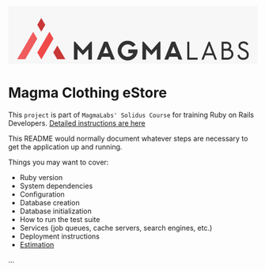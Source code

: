![BrightCoders Logo](img/logo-ml.png)

# Magma Clothing eStore

This `project` is part of `MagmaLabs' Solidus Course` for training Ruby on Rails Developers. [Detailed instructions are here](/instructions)

This README would normally document whatever steps are necessary to get the application up and running.

Things you may want to cover:

- Ruby version
- System dependencies
- Configuration
- Database creation
- Database initialization
- How to run the test suite
- Services (job queues, cache servers, search engines, etc.)
- Deployment instructions
- [Estimation](https://docs.google.com/spreadsheets/d/1kSxI65eQfvyiv5grYtj_i-d35iJbaS81IGHMdt1h5iU/edit#gid=122977981)

...

